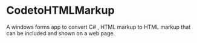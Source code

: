 # CodetoHTMLMarkup
A windows forms app to convert C# , HTML markup to HTML markup that can be  included and shown on a web page.
